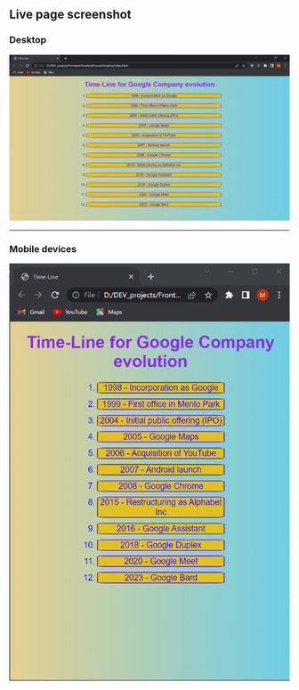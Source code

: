 ## Live page screenshot

### Desktop
![timeline](./images/image.png)

___ 

### Mobile devices

![timeline](./images/image-1.png)